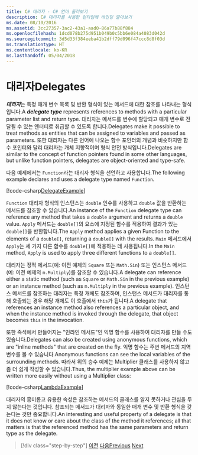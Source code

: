 ```yaml
---
title: C# 대리자 - C# 언어 둘러보기
description: C# 대리자를 사용한 런타임에 바인딩 알아보기
ms.date: 08/10/2016
ms.assetid: 3cc27357-3ac2-43a1-aad0-86a77b88f884
ms.openlocfilehash: 1dcd078b275d951b049b0c5bb6e084a4083d042d
ms.sourcegitcommit: 3d5d33f384eeba41b2dff79d096f47ccc8d8f03d
ms.translationtype: HT
ms.contentlocale: ko-KR
ms.lasthandoff: 05/04/2018
---
```

# <a name="delegates"></a><span data-ttu-id="857a2-103">대리자</span><span class="sxs-lookup"><span data-stu-id="857a2-103">Delegates</span></span>

<span data-ttu-id="857a2-104">***대리자***는 특정 매개 변수 목록 및 반환 형식이 있는 메서드에 대한 참조를 나타내는 형식입니다.</span><span class="sxs-lookup"><span data-stu-id="857a2-104">A ***delegate type*** represents references to methods with a particular parameter list and return type.</span></span> <span data-ttu-id="857a2-105">대리자는 메서드를 변수에 할당되고 매개 변수로 전달될 수 있는 엔터티로 취급할 수 있도록 합니다.</span><span class="sxs-lookup"><span data-stu-id="857a2-105">Delegates make it possible to treat methods as entities that can be assigned to variables and passed as parameters.</span></span> <span data-ttu-id="857a2-106">또한 대리자는 다른 언어에 나오는 함수 포인터의 개념과 비슷하지만 함수 포인터와 달리 대리자는 개체 지향적이며 형식 안전 방식입니다.</span><span class="sxs-lookup"><span data-stu-id="857a2-106">Delegates are similar to the concept of function pointers found in some other languages, but unlike function pointers, delegates are object-oriented and type-safe.</span></span>

<span data-ttu-id="857a2-107">다음 예제에서는 `Function`라는 대리자 형식을 선언하고 사용합니다.</span><span class="sxs-lookup"><span data-stu-id="857a2-107">The following example declares and uses a delegate type named `Function`.</span></span>

[!code-csharp[DelegateExample](../../../samples/snippets/csharp/tour/delegates/Program.cs#L3-L37)]

<span data-ttu-id="857a2-108">`Function` 대리자 형식의 인스턴스는 `double` 인수를 사용하고 `double` 값을 반환하는 메서드를 참조할 수 있습니다.</span><span class="sxs-lookup"><span data-stu-id="857a2-108">An instance of the `Function` delegate type can reference any method that takes a `double` argument and returns a `double` value.</span></span> <span data-ttu-id="857a2-109">`Apply` 메서드는 `double[]`의 요소에 지정된 함수를 적용하여 결과가 있는 `double[]`을 반환합니다.</span><span class="sxs-lookup"><span data-stu-id="857a2-109">The `Apply` method applies a given Function to the elements of a `double[]`, returning a `double[]` with the results.</span></span> <span data-ttu-id="857a2-110">`Main` 메서드에서 `Apply`는 세 가지 다른 함수를 `double[]`에 적용하는 데 사용됩니다.</span><span class="sxs-lookup"><span data-stu-id="857a2-110">In the `Main` method, `Apply` is used to apply three different functions to a `double[]`.</span></span>

<span data-ttu-id="857a2-111">대리자는 정적 메서드(예: 이전 예제의 `Square` 또는 `Math.Sin`) 또는 인스턴스 메서드(예: 이전 예제의 `m.Multiply`)를 참조할 수 있습니다.</span><span class="sxs-lookup"><span data-stu-id="857a2-111">A delegate can reference either a static method (such as `Square` or `Math.Sin` in the previous example) or an instance method (such as `m.Multiply` in the previous example).</span></span> <span data-ttu-id="857a2-112">인스턴스 메서드를 참조하는 대리자는 특정 개체도 참조하며, 인스턴스 메서드가 대리자를 통해 호출되는 경우 해당 개체도 이 호출에서 `this`가 됩니다.</span><span class="sxs-lookup"><span data-stu-id="857a2-112">A delegate that references an instance method also references a particular object, and when the instance method is invoked through the delegate, that object becomes `this` in the invocation.</span></span>

<span data-ttu-id="857a2-113">또한 즉석에서 만들어지는 "인라인 메서드"인 익명 함수를 사용하여 대리자를 만들 수도 있습니다.</span><span class="sxs-lookup"><span data-stu-id="857a2-113">Delegates can also be created using anonymous functions, which are "inline methods" that are created on the fly.</span></span> <span data-ttu-id="857a2-114">익명 함수는 주변 메서드의 지역 변수를 볼 수 있습니다.</span><span class="sxs-lookup"><span data-stu-id="857a2-114">Anonymous functions can see the local variables of the surrounding methods.</span></span> <span data-ttu-id="857a2-115">따라서 위의 승수 예제는 Multiplier 클래스를 사용하지 않고 좀 더 쉽게 작성할 수 있습니다.</span><span class="sxs-lookup"><span data-stu-id="857a2-115">Thus, the multiplier example above can be written more easily without using a Multiplier class:</span></span>

[!code-csharp[LambdaExample](../../../samples/snippets/csharp/tour/delegates/Program.cs#L44-L44)]

<span data-ttu-id="857a2-116">대리자의 흥미롭고 유용한 속성은 참조하는 메서드의 클래스를 알지 못하거나 관심을 두지 않는다는 것입니다. 참조되는 메서드가 대리자와 동일한 매개 변수 및 반환 형식을 갖는다는 것만 중요합니다.</span><span class="sxs-lookup"><span data-stu-id="857a2-116">An interesting and useful property of a delegate is that it does not know or care about the class of the method it references; all that matters is that the referenced method has the same parameters and return type as the delegate.</span></span>

>[!div class="step-by-step"]
<span data-ttu-id="857a2-117">[이전](enums.md)
[다음](attributes.md)</span><span class="sxs-lookup"><span data-stu-id="857a2-117">[Previous](enums.md)
[Next](attributes.md)</span></span>
